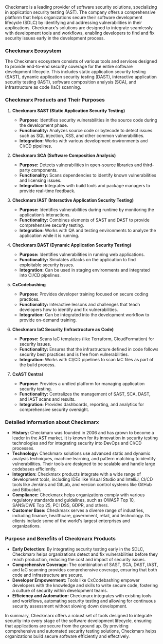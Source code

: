 Checkmarx is a leading provider of software security solutions, specializing in application security testing (AST). The company offers a comprehensive platform that helps organizations secure their software development lifecycle (SDLC) by identifying and addressing vulnerabilities in their applications. Checkmarx's solutions are designed to integrate seamlessly with development tools and workflows, enabling developers to find and fix security issues early in the development process.

### Checkmarx Ecosystem

The Checkmarx ecosystem consists of various tools and services designed to provide end-to-end security coverage for the entire software development lifecycle. This includes static application security testing (SAST), dynamic application security testing (DAST), interactive application security testing (IAST), software composition analysis (SCA), and infrastructure as code (IaC) scanning.

### Checkmarx Products and Their Purposes

1. **Checkmarx SAST (Static Application Security Testing)**
   - **Purpose:** Identifies security vulnerabilities in the source code during the development phase.
   - **Functionality:** Analyzes source code or bytecode to detect issues such as SQL injection, XSS, and other common vulnerabilities.
   - **Integration:** Works with various development environments and CI/CD pipelines.

2. **Checkmarx SCA (Software Composition Analysis)**
   - **Purpose:** Detects vulnerabilities in open-source libraries and third-party components.
   - **Functionality:** Scans dependencies to identify known vulnerabilities and licensing issues.
   - **Integration:** Integrates with build tools and package managers to provide real-time feedback.

3. **Checkmarx IAST (Interactive Application Security Testing)**
   - **Purpose:** Identifies vulnerabilities during runtime by monitoring the application’s interactions.
   - **Functionality:** Combines elements of SAST and DAST to provide comprehensive security testing.
   - **Integration:** Works with QA and testing environments to analyze the application while it is running.

4. **Checkmarx DAST (Dynamic Application Security Testing)**
   - **Purpose:** Identifies vulnerabilities in running web applications.
   - **Functionality:** Simulates attacks on the application to find exploitable security issues.
   - **Integration:** Can be used in staging environments and integrated into CI/CD pipelines.

5. **CxCodebashing**
   - **Purpose:** Provides developer training focused on secure coding practices.
   - **Functionality:** Interactive lessons and challenges that teach developers how to identify and fix vulnerabilities.
   - **Integration:** Can be integrated into the development workflow to provide on-demand training.

6. **Checkmarx IaC Security (Infrastructure as Code)**
   - **Purpose:** Scans IaC templates (like Terraform, CloudFormation) for security issues.
   - **Functionality:** Ensures that the infrastructure defined in code follows security best practices and is free from vulnerabilities.
   - **Integration:** Works with CI/CD pipelines to scan IaC files as part of the build process.

7. **CxAST Central**
   - **Purpose:** Provides a unified platform for managing application security testing.
   - **Functionality:** Centralizes the management of SAST, SCA, DAST, and IAST scans and results.
   - **Integration:** Provides dashboards, reporting, and analytics for comprehensive security oversight.

### Detailed Information about Checkmarx

- **History:** Checkmarx was founded in 2006 and has grown to become a leader in the AST market. It is known for its innovation in security testing technologies and for integrating security into DevOps and CI/CD processes.
- **Technology:** Checkmarx solutions use advanced static and dynamic analysis techniques, machine learning, and pattern matching to identify vulnerabilities. Their tools are designed to be scalable and handle large codebases efficiently.
- **Integration:** Checkmarx products integrate with a wide range of development tools, including IDEs like Visual Studio and IntelliJ, CI/CD tools like Jenkins and GitLab, and version control systems like GitHub and Bitbucket.
- **Compliance:** Checkmarx helps organizations comply with various regulatory standards and guidelines, such as OWASP Top 10, SANS/CWE Top 25, PCI DSS, GDPR, and others.
- **Customer Base:** Checkmarx serves a diverse range of industries, including finance, healthcare, government, retail, and technology. Its clients include some of the world's largest enterprises and organizations.

### Purpose and Benefits of Checkmarx Products

- **Early Detection:** By integrating security testing early in the SDLC, Checkmarx helps organizations detect and fix vulnerabilities before they reach production, reducing the cost and impact of security issues.
- **Comprehensive Coverage:** The combination of SAST, SCA, DAST, IAST, and IaC scanning provides comprehensive coverage, ensuring that both code and infrastructure are secure.
- **Developer Empowerment:** Tools like CxCodebashing empower developers with the knowledge and skills to write secure code, fostering a culture of security within development teams.
- **Efficiency and Automation:** Checkmarx integrates with existing tools and workflows, automating security testing and allowing for continuous security assessment without slowing down development.

In summary, Checkmarx offers a robust set of tools designed to integrate security into every stage of the software development lifecycle, ensuring that applications are secure from the ground up. By providing comprehensive and automated security testing solutions, Checkmarx helps organizations build secure software efficiently and effectively.